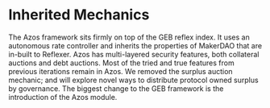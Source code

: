 # Inherited Mechanics

The Azos framework sits firmly on top of the GEB reflex index. It uses an autonomous rate controller and inherits the properties of MakerDAO that are in-built to Reflexer. Azos has multi-layered security features, both collateral auctions and debt auctions. Most of the tried and true features from previous iterations remain in Azos. We removed the surplus auction mechanic; and will explore novel ways to distribute protocol owned surplus by governance. The biggest change to the GEB framework is the introduction of the Azos module.
